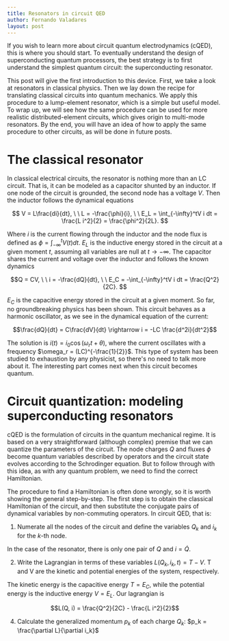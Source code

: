 ```yaml
---
title: Resonators in circuit QED
author: Fernando Valadares
layout: post
---
```


If you wish to learn more about circuit quantum electrodynamics (cQED), this is where you should start. To eventually understand the design of superconducting quantum processors, the best strategy is to first understand the simplest quantum circuit: the superconducting resonator. 

This post will give the first introduction to this device. First, we take a look at resonators in classical physics. Then we lay down the recipe for translating classical circuits into quantum mechanics. We apply this procedure to a lump-element resonator, which is a simple but useful model. To wrap up, we will see how the same procedure can be used for more realistic distributed-element circuits, which gives origin to multi-mode resonators. By the end, you will have an idea of how to apply the same procedure to other circuits, as will be done in future posts.

# The classical resonator

In classical electrical circuits, the resonator is nothing more than an LC circuit. That is, it can be modeled as a capacitor shunted by an inductor. If one node of the circuit is grounded, the second node has a voltage $V$. Then the inductor follows the dynamical equations

$$
V = L\frac{di}{dt}, \ \ L = -\frac{\phi}{i}, \ \ E_L = \int_{-\infty}^tV i dt = \frac{L i^2}{2} = \frac{\phi^2}{2L}. 
$$

Where $i$ is the current flowing through the inductor and the node flux is defined as $\phi = \int_{-\infty}^tV(t)dt$. $E_L$ is the inductive energy stored in the circuit at a given moment $t$, assuming all variables are null at $t\to-\infty$. The capacitor shares the current and voltage over the inductor and follows the known dynamics

$$Q = CV, \ \ i = -\frac{dQ}{dt}, \ \ E_C = -\int_{-\infty}^tV i dt = \frac{Q^2}{2C}. $$

$E_C$ is the capacitive energy stored in the circuit at a given moment. So far, no groundbreaking physics has been shown. This circuit behaves as a harmonic oscillator, as we see in the dynamical equation of the current:

$$\frac{dQ}{dt} = C\frac{dV}{dt} \rightarrow i = -LC \frac{d^2i}{dt^2}$$

The solution is $i(t) = i_0\cos(\omega_r t + \theta)$, where the current oscillates with a frequency $\omega_r = (LC)^{-\frac{1}{2}}$. This type of system has been studied to exhaustion by any physicist, so there's no need to talk more about it. The interesting part comes next when this circuit becomes quantum.


# Circuit quantization: modeling superconducting resonators

cQED is the formulation of circuits in the quantum mechanical regime. It is based on a very straightforward (although complex) premise that we can quantize the parameters of the circuit. The node charges $Q$ and fluxes $\phi$ become quantum variables described by operators and the circuit state evolves according to the Schrodinger equation. But to follow through with this idea, as with any quantum problem, we need to find the correct Hamiltonian.

The procedure to find a Hamiltonian is often done wrongly, so it is worth showing the general step-by-step. The first step is to obtain the classical Hamiltonian of the circuit, and then substitute the conjugate pairs of dynamical variables by non-commuting operators. In circuit QED, that is:
1. Numerate all the nodes of the circuit and define the variables $Q_k$ and $i_k$ for the $k$-th node.

In the case of the resonator, there is only one pair of $Q$ and $i = \dot{Q}$.

2. Write the Lagrangian in terms of these variables $L(Q_k, i_k, t) = T - V$. T and V are the kinetic and potential energies of the system, respectively.

The kinetic energy is the capacitive energy $T = E_C$, while the potential energy is the inductive energy $V = E_L$. Our lagrangian is

$$L(Q, i) = \frac{Q^2}{2C} - \frac{L i^2}{2}$$

  
4. Calculate the generalized momentum $p_k$ of each charge $Q_k$: $p_k = \frac{\partial L}{\partial i_k}$ 
